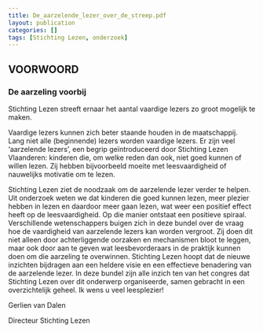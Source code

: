 ```yaml
---
title: De_aarzelende_lezer_over_de_streep.pdf
layout: publication
categories: []
tags: [Stichting Lezen, onderzoek]
---
```

## VOORWOORD

### De aarzeling voorbij

Stichting Lezen streeft ernaar het aantal vaardige lezers zo groot mogelijk te maken.

Vaardige lezers kunnen zich beter staande houden in de maatschappij. Lang niet
alle (beginnende) lezers worden vaardige lezers. Er zijn veel ‘aarzelende lezers’, een
begrip geïntroduceerd door Stichting Lezen Vlaanderen: kinderen die, om welke
reden dan ook, niet goed kunnen of willen lezen. Zij hebben bijvoorbeeld moeite
met leesvaardigheid of nauwelijks motivatie om te lezen.

Stichting Lezen ziet de noodzaak om de aarzelende lezer verder te helpen. Uit
onderzoek weten we dat kinderen die goed kunnen lezen, meer plezier hebben
in lezen en daardoor meer gaan lezen, wat weer een positief effect heeft op de
lees­vaardigheid. Op die manier ontstaat een positieve spiraal. Verschillende
wetenschappers buigen zich in deze bundel over de vraag hoe de vaardigheid van
aarzelende lezers kan worden vergroot. Zij doen dit niet alleen door achterliggende
oorzaken en mechanismen bloot te leggen, maar ook door aan te geven wat lees­bevorderaars in de praktijk kunnen doen om die aarzeling te overwinnen.
Stichting Lezen hoopt dat de nieuwe inzichten bijdragen aan een heldere visie en
een effectieve benadering van de aarzelende lezer. In deze bundel zijn alle inzich­
ten van het congres dat Stichting Lezen over dit onderwerp organiseerde, samen­
gebracht in een overzichtelijk geheel. Ik wens u veel leesplezier!

Gerlien van Dalen

Directeur Stichting Lezen
